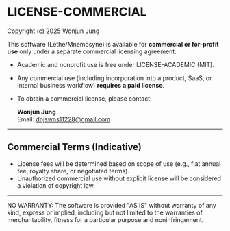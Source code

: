# LICENSE-COMMERCIAL

Copyright (c) 2025 Wonjun Jung

This software (Lethe/Mnemosyne) is available for **commercial or for-profit use**
only under a separate commercial licensing agreement.

- Academic and nonprofit use is free under LICENSE-ACADEMIC (MIT).  
- Any commercial use (including incorporation into a product, SaaS, or internal
  business workflow) **requires a paid license**.  
- To obtain a commercial license, please contact:

  **Wonjun Jung**  
  Email: dnjswns11228@gmail.com

---

## Commercial Terms (Indicative)
- License fees will be determined based on scope of use (e.g., flat annual fee,
  royalty share, or negotiated terms).  
- Unauthorized commercial use without explicit license will be considered a
  violation of copyright law.  

---

NO WARRANTY: The software is provided "AS IS" without warranty of any kind,
express or implied, including but not limited to the warranties of
merchantability, fitness for a particular purpose and noninfringement.

